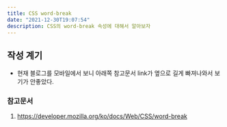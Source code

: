 ```yaml
---
title: CSS word-break
date: "2021-12-30T19:07:54"
description: CSS의 word-break 속성에 대해서 알아보자
---
```


## 작성 계기

- 현재 블로그를 모바일에서 보니 아래쪽 참고문서 link가 옆으로 길게 빠져나와서 보기가 안좋았다.


### 참고문서

1. https://developer.mozilla.org/ko/docs/Web/CSS/word-break

